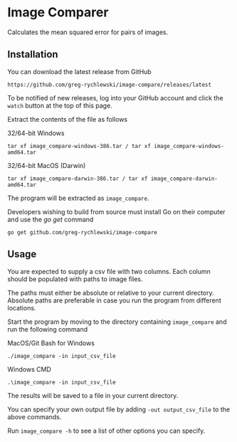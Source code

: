 # Image Comparer

Calculates the mean squared error for pairs of images.

## Installation

You can download the latest release from GitHub

    https://github.com/greg-rychlewski/image-compare/releases/latest

To be notified of new releases, log into your GitHub account and click the `watch` button at the top of this page.

Extract the contents of the file as follows

32/64-bit Windows

    tar xf image_compare-windows-386.tar / tar xf image_compare-windows-amd64.tar

32/64-bit MacOS (Darwin)

    tar xf image_compare-darwin-386.tar / tar xf image_compare-darwin-amd64.tar

The program will be extracted as `image_compare`.

Developers wishing to build from source must install Go on their computer and use the _go_ _get_ command
  
    go get github.com/greg-rychlewski/image-compare
  
## Usage

You are expected to supply a csv file with two columns. Each column should be populated with paths to image files. 

The paths must either be absolute or relative to your current directory. Absolute paths are preferable in case you run the program from different locations.

Start the program by moving to the directory containing `image_compare` and run the following command

MacOS/Git Bash for Windows

    ./image_compare -in input_csv_file
    
Windows CMD
 
    .\image_compare -in input_csv_file
 
The results will be saved to a file in your current directory. 

You can specify your own output file by adding `-out output_csv_file` to the above commands.

Run `image_compare -h` to see a list of other options you can specify.
